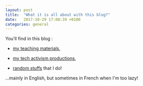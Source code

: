 ```yaml
---
layout: post
title:  "What it is all about with this blog?"
date:   2017-10-29 17:08:39 +0100
categories: general
---
```

You’ll find in this blog :

- [my teaching materials](/teaching),

- [my tech activism productions](/activism),

- [random stuffs](/random) that I do!

...mainly in English, but sometimes in French when I'm too lazy!
